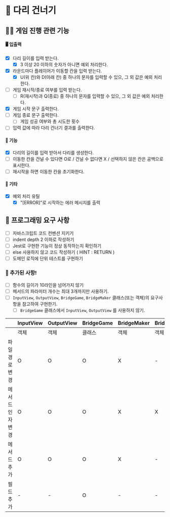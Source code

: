 # 🍗 다리 건너기

## 🦵🏻 게임 진행 관련 기능

#### 🖥️ 입출력

- [x] 다리 길이를 입력 받는다.
  - [x] 3 이상 20 이하의 숫자가 아니면 예외 처리한다.
- [x] 라운드마다 플레이어가 이동할 칸을 입력 받는다.
  - [x] U(위 칸)와 D(아래 칸) 중 하나의 문자를 입력할 수 있으, 그 외 값은 예외 처리한다.
- [ ] 게임 재시작/종료 여부를 입력 받는다.
  - [ ] R(재시작)과 Q(종료) 중 하나의 문자를 입력할 수 있으, 그 외 값은 예외 처리한다.
- [x] 게임 시작 문구 출력한다.
- [ ] 게임 종료 문구 출력한다.
  - [ ] 게임 성공 여부와 총 시도한 횟수
- [ ] 입력 값에 따라 다리 건너기 결과를 출력한다.

#### 🍂 기능

- [x] 다리의 길이를 입력 받아서 다리를 생성한다.
- [ ] 이동한 칸을 건널 수 있다면 O로 / 건널 수 없다면 X / 선택하지 않은 칸은 공백으로 표시한다.
- [ ] 재시작을 하면 이동한 칸을 초기화한다.

#### 🍰 기타

- [x] 예외 처리 유틸
  - [x] "[ERROR]"로 시작하는 에러 메시지를 출력

## 🦿 프로그래밍 요구 사항

- [ ] 자바스크립트 코드 컨벤션 지키기
- [ ] indent depth 2 이하로 작성하기
- [ ] Jest로 구현한 기능이 정상 동작하는지 확인하기
- [ ] else 사용하지 않고 코드 작성하기 ( HINT : RETURN )
- [ ] 도메인 로직에 단위 테스트를 구현하기

### 🤏 추가된 사항!

- [ ] 함수의 길이가 10라인을 넘어가지 않기
- [ ] 메서드의 파라미터 개수는 최대 3개까지만 사용하기.
- [ ] `InputView`, `OutputView`, `BridgeGame`, `BridgeMaker` 클래스(또는 객체)의 요구사항을 참고하여 구현한기.
  - [ ] `BridgeGame` 클래스에서 `InputView`, `OutputView` 를 사용하지 않기.

|                  | InputView | OutputView | BridgeGame | BridgeMaker | BridgeRandomNumberGenerator |
| :--------------- | --------- | ---------- | ---------- | ----------- | --------------------------- |
|                  | 객체      | 객체       | 클래스     | 객체        | 객체                        |
| 파일 경로 변경   | O         | O          | O          | X           | -                           |
| 메서드 인자 변경 | O         | O          | O          | X           | X                           |
| 메서드 추가      | O         | O          | O          | X           | -                           |
| 필드 추가        | -         | -          | O          | -           | -                           |
